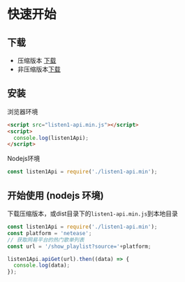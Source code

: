 # 快速开始

## 下载
* 压缩版本 [下载](https://github.com/listen1/listen1-api/releases/download/v1.0.0/listen1-api.min.js)
* 非压缩版本[下载](https://github.com/listen1/listen1-api/releases/download/v1.0.0/listen1-api.js)

## 安装
浏览器环境
```html
<script src="listen1-api.min.js"></script>
<script>
  console.log(listen1Api);
</script>
```
Nodejs环境
```javascript
const listen1Api = require('./listen1-api.min');
```

## 开始使用 (nodejs 环境)

下载压缩版本，或dist目录下的`listen1-api.min.js`到本地目录

```javascript
const listen1Api = require('./listen1-api.min');
const platform = 'netease';
// 获取网易平台的热门歌单列表
const url = '/show_playlist?source='+platform;

listen1Api.apiGet(url).then((data) => {
  console.log(data);
});
```